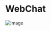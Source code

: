 # WebChat
![image](https://github.com/user-attachments/assets/f1c120d6-30f4-449e-ad03-d5d8e10b86fe)
